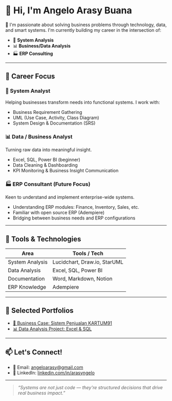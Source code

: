 # 👋 Hi, I'm Angelo Arasy Buana

🎯 I'm passionate about solving business problems through technology, data, and smart systems. I'm currently building my career in the intersection of:

- 🧩 **System Analysis**
- 📊 **Business/Data Analysis**
- 🏭 **ERP Consulting**

---

## 🚀 Career Focus

### 🧠 System Analyst
Helping businesses transform needs into functional systems. I work with:
- Business Requirement Gathering
- UML (Use Case, Activity, Class Diagram)
- System Design & Documentation (SRS)

### 📊 Data / Business Analyst
Turning raw data into meaningful insight.
- Excel, SQL, Power BI (beginner)
- Data Cleaning & Dashboarding
- KPI Monitoring & Business Insight Communication

### 🏭 ERP Consultant (Future Focus)
Keen to understand and implement enterprise-wide systems.
- Understanding ERP modules: Finance, Inventory, Sales, etc.
- Familiar with open source ERP (Adempiere)
- Bridging between business needs and ERP configurations

---

## 🧰 Tools & Technologies

| Area               | Tools / Tech                        |
|--------------------|-------------------------------------|
| System Analysis    | Lucidchart, Draw.io, StarUML        |
| Data Analysis      | Excel, SQL, Power BI                |
| Documentation      | Word, Markdown, Notion              |
| ERP Knowledge      | Adempiere                           |

---

## 📂 Selected Portfolios

- [📄 Business Case: Sistem Penjualan KARTUM91](https://github.com/arasyngelo/KARTUM91-BusinessCase)
- [📊 Data Analysis Project: Excel & SQL](https://github.com/arasyngelo/data-analysis-sql)

---

## 📫 Let's Connect!
- 📧 Email: angeloarasy@gmail.com
- 💼 LinkedIn: [linkedin.com/in/arasyngelo](https://linkedin.com/in/arasyngelo)
---

> _“Systems are not just code — they're structured decisions that drive real business impact.”_
